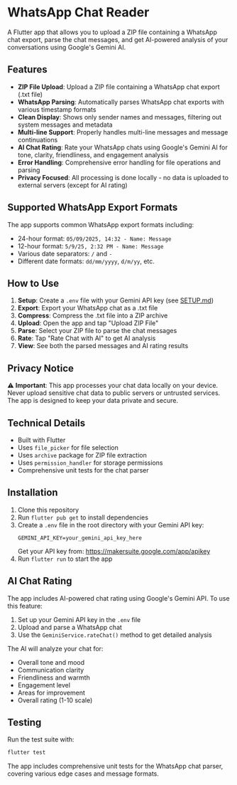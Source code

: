 # WhatsApp Chat Reader

A Flutter app that allows you to upload a ZIP file containing a WhatsApp chat export, parse the chat messages, and get AI-powered analysis of your conversations using Google's Gemini AI.

## Features

- **ZIP File Upload**: Upload a ZIP file containing a WhatsApp chat export (.txt file)
- **WhatsApp Parsing**: Automatically parses WhatsApp chat exports with various timestamp formats
- **Clean Display**: Shows only sender names and messages, filtering out system messages and metadata
- **Multi-line Support**: Properly handles multi-line messages and message continuations
- **AI Chat Rating**: Rate your WhatsApp chats using Google's Gemini AI for tone, clarity, friendliness, and engagement analysis
- **Error Handling**: Comprehensive error handling for file operations and parsing
- **Privacy Focused**: All processing is done locally - no data is uploaded to external servers (except for AI rating)

## Supported WhatsApp Export Formats

The app supports common WhatsApp export formats including:
- 24-hour format: `05/09/2025, 14:32 - Name: Message`
- 12-hour format: `5/9/25, 2:32 PM - Name: Message`
- Various date separators: `/` and `-`
- Different date formats: `dd/mm/yyyy`, `d/m/yy`, etc.

## How to Use

1. **Setup**: Create a `.env` file with your Gemini API key (see [SETUP.md](SETUP.md))
2. **Export**: Export your WhatsApp chat as a .txt file
3. **Compress**: Compress the .txt file into a ZIP archive
4. **Upload**: Open the app and tap "Upload ZIP File"
5. **Parse**: Select your ZIP file to parse the chat messages
6. **Rate**: Tap "Rate Chat with AI" to get AI analysis
7. **View**: See both the parsed messages and AI rating results

## Privacy Notice

⚠️ **Important**: This app processes your chat data locally on your device. Never upload sensitive chat data to public servers or untrusted services. The app is designed to keep your data private and secure.

## Technical Details

- Built with Flutter
- Uses `file_picker` for file selection
- Uses `archive` package for ZIP file extraction
- Uses `permission_handler` for storage permissions
- Comprehensive unit tests for the chat parser

## Installation

1. Clone this repository
2. Run `flutter pub get` to install dependencies
3. Create a `.env` file in the root directory with your Gemini API key:
   ```
   GEMINI_API_KEY=your_gemini_api_key_here
   ```
   Get your API key from: https://makersuite.google.com/app/apikey
4. Run `flutter run` to start the app

## AI Chat Rating

The app includes AI-powered chat rating using Google's Gemini API. To use this feature:

1. Set up your Gemini API key in the `.env` file
2. Upload and parse a WhatsApp chat
3. Use the `GeminiService.rateChat()` method to get detailed analysis

The AI will analyze your chat for:
- Overall tone and mood
- Communication clarity
- Friendliness and warmth
- Engagement level
- Areas for improvement
- Overall rating (1-10 scale)

## Testing

Run the test suite with:
```bash
flutter test
```

The app includes comprehensive unit tests for the WhatsApp chat parser, covering various edge cases and message formats.